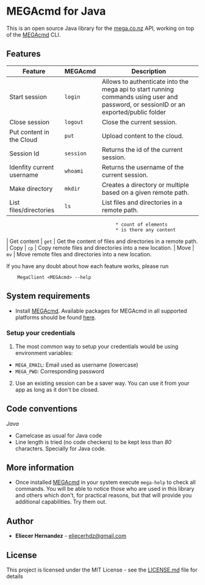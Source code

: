 MEGAcmd for Java
================
This is an open source Java library for the [mega.co.nz][mega] API, working on top of the [MEGAcmd][megacmd] CLI. 

## Features

| Feature                   | MEGAcmd   | Description                                                           
| ---                       | ---       | ---                                                                   
| Start session             | `login`   | Allows to authenticate into the mega api to start running commands using user and password, or sessionID or an exported/public folder  |
| Close session             | `logout`  | Close the current session. 
| Put content in the Cloud  | `put`     | Upload content to the cloud.
| Session Id                | `session` | Returns the id of the current session.
| Idenfity current username | `whoami`  | Returns the username of the current session.
| Make directory            | `mkdir`   | Creates a directory or multiple based on a given remote path.
| List files/directories    | `ls`      | List files and directories in a remote path.
                                            * count of elements
                                            * is there any content
| Get content               | `get`     | Get the content of files and directories in a remote path.
| Copy                      | `cp`      | Copy remote files and directories into a new location.
| Move                      | `mv`      | Move remote files and directories into a new location.
        

If you have any doubt about how each feature works, please run

~~~
    MegaClient <MEGAcmd> --help
~~~

## System requirements
* Install [MEGAcmd][megacmd]. Available packages for MEGAcmd in all supported 
platforms should be found [here][megacmd-install].

### Setup your credentials
1. The most common way to setup your credentials would be using environment variables:
* `MEGA_EMAIL`: Email used as username (lowercase)
* `MEGA_PWD`: Corresponding password

2. Use an existing session can be a saver way. You can use it from your app as long 
as it don't be closed.

## Code conventions

*Java*
* Camelcase as usual for Java code
* Line length is tried (no code checkers) to be kept less than *80* characters. Specially for Java code.


## More information
* Once installed [MEGAcmd][megacmd] in your system execute `mega-help` to check all commands.
You will be able to notice those who are used in this library and others which don't, for practical
reasons, but that will provide you additional capabilities. Try them out.

## Author

* **Eliecer Hernandez** - [eliecerhdz@gmail.com](mailto:eliecerhdz@gmail.com)

## License

This project is licensed under the MIT License - see the [LICENSE.md](LICENSE.md) file for details

[mega]: https://mega.co.nz
[megacmd]: https://github.com/meganz/MEGAcmd
[megacmd-install]: https://mega.nz/cmd